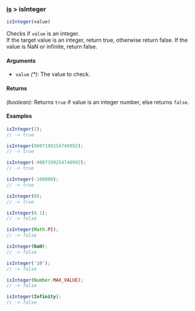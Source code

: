 ### [is](../) > isInteger

```js
isInteger(value)
```

Checks if `value` is an integer.<br>
If the target value is an integer, return true, otherwise return false. If the value is NaN or infinite, return false.

#### Arguments

- `value` _(*)_: The value to check.

#### Returns

_(boolean)_: Returns `true` if value is an integer number, else returns `false`.

#### Examples
```js
isInteger(1);
// -> true

isInteger(9007199254740992);
// -> true

isInteger(-9007199254740992);
// -> true

isInteger(-100000);
// -> true

isInteger(0);
// -> true

isInteger(0.1);
// -> false

isInteger(Math.PI);
// -> false

isInteger(NaN);
// -> false

isInteger('10');
// -> false

isInteger(Number.MAX_VALUE);
// -> false

isInteger(Infinity);
// -> false
```
